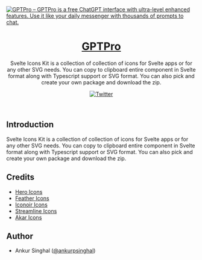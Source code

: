<a href="https://svelte-icons-kit.singhalankur.com">
  <img alt="GPTPro – GPTPro is a free ChatGPT interface with ultra-level enhanced features. Use it like your daily messenger with thousands of prompts to chat." src="https://svelte-icons-kit.singhalankur.com/cover.png">
  <h1 align="center">GPTPro</h1>
</a>

<p align="center">
  Svelte Icons Kit is a collection of collection of icons for Svelte apps or for any other SVG needs. You can copy to clipboard entire component in Svelte format along with Typescript support or SVG format. You can also pick and create your own package and download the zip.
</p>

<p align="center">
  <a href="https://twitter.com/ankurpsinghal">
    <img src="https://img.shields.io/twitter/follow/ankurpsinghal?style=flat&label=%40ankurpsinghal&logo=twitter&color=0bf&logoColor=fff" alt="Twitter" />
  </a>
</p>

<br/>

## Introduction

Svelte Icons Kit is a collection of collection of icons for Svelte apps or for any other SVG needs. You can copy to clipboard entire component in Svelte format along with Typescript support or SVG format. You can also pick and create your own package and download the zip.

## Credits

- [Hero Icons](https://heroicons.com/)
- [Feather Icons](https://feathericons.com/)
- [Iconoir Icons](https://iconoir.com/)
- [Streamline Icons](https://www.streamlinehq.com/)
- [Akar Icons](https://akaricons.com/)

## Author

- Ankur Singhal ([@ankurpsinghal](https://twitter.com/ankurpsinghal))